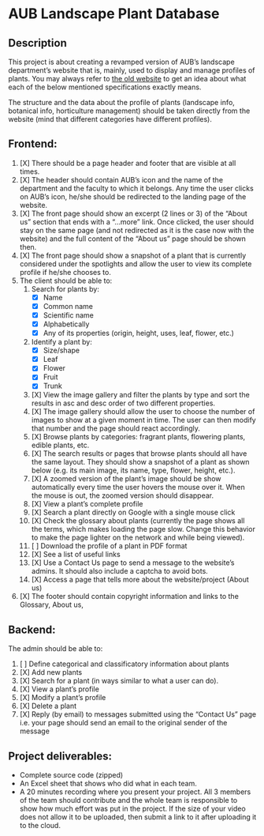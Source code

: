 # AUB Landscape Plant Database

## Description

This project is about creating a revamped version of AUB’s landscape department’s website that is, mainly, used to display and manage profiles of plants. You may always refer to [the old website](https://landscapeplants.aub.edu.lb/) to get an idea about what each of the below mentioned specifications exactly means.

The structure and the data about the profile of plants (landscape info, botanical info, horticulture management) should be taken directly from the website (mind that different categories have different profiles).

## Frontend:
1. [X] There should be a page header and footer that are visible at all times.
2. [X] The header should contain AUB’s icon and the name of the department and the faculty to which it belongs. Any time the user clicks on AUB’s icon, he/she should be redirected to the landing page of the website.
3. [X] The front page should show an excerpt (2 lines or 3) of the “About us” section that ends with a “…more” link. Once clicked, the user should stay on the same page (and not redirected as it is the case now with the website) and the full content of the “About us” page should be shown then.
4. [X] The front page should show a snapshot of a plant that is currently considered under the spotlights and allow the user to view its complete profile if he/she chooses to.
5. The client should be able to:
    1. Search for plants by:
        - [X] Name
        - [X] Common name
        - [X] Scientific name
        - [X] Alphabetically
        - [X] Any of its properties (origin, height, uses, leaf, flower, etc.)
    2. Identify a plant by:
        - [X] Size/shape
        - [X] Leaf
        - [X] Flower
        - [X] Fruit
        - [X] Trunk
    3. [X] View the image gallery and filter the plants by type and sort the results in asc and desc order of two different properties.
    4. [X] The image gallery should allow the user to choose the number of images to show at a given moment in time. The user can then modify that number and the page should react accordingly.
    5. [X] Browse plants by categories: fragrant plants, flowering plants, edible plants, etc.
    6. [X] The search results or pages that browse plants should all have the same layout. They should show a snapshot of a plant as shown below (e.g. its main image, its name, type, flower, height, etc.).
    7. [X] A zoomed version of the plant’s image should be show automatically every time the user hovers the mouse over it. When the mouse is out, the zoomed version should disappear.
    8. [X] View a plant’s complete profile
    9. [X] Search a plant directly on Google with a single mouse click
    10. [X] Check the glossary about plants (currently the page shows all the terms, which makes loading the page slow. Change this behavior to make the page lighter on the network and while being viewed).
    11. [ ] Download the profile of a plant in PDF format
    12. [X] See a list of useful links
    13. [X] Use a Contact Us page to send a message to the website’s admins. It should also include a captcha to avoid bots.
    14. [X] Access a page that tells more about the website/project (About us)
6. [X] The footer should contain copyright information and links to the Glossary, About us,


## Backend:
The admin should be able to:
1. [ ] Define categorical and classificatory information about plants
2. [X] Add new plants
3. [X] Search for a plant (in ways similar to what a user can do).
4. [X] View a plant’s profile
5. [X] Modify a plant’s profile
6. [X] Delete a plant
7. [X] Reply (by email) to messages submitted using the “Contact Us” page i.e. your page should send an email to the original sender of the message

## Project deliverables:
- Complete source code (zipped)
- An Excel sheet that shows who did what in each team.
- A 20 minutes recording where you present your project. All 3 members of the team
should contribute and the whole team is responsible to show how much effort was put
in the project. If the size of your video does not allow it to be uploaded, then submit a
link to it after uploading it to the cloud.
